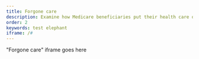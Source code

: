 ```yaml
---
title: Forgone care
description: Examine how Medicare beneficiaries put their health care on hold during the COVID-19 pandemic and investigate the types of forgone care.
order: 2
keywords: test elephant
iframe: /#
---
```


"Forgone care" iframe goes here

